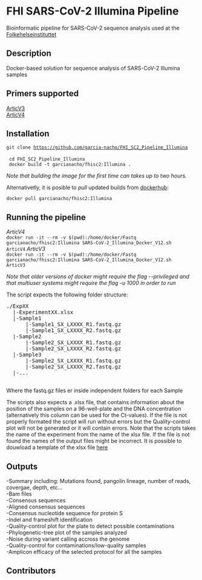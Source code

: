 # FHI SARS-CoV-2 Illumina Pipeline
Bioinformatic pipeline for SARS-CoV-2 sequence analysis used at the [Folkehelseinstituttet](https://www.fhi.no)

## Description
Docker-based solution for sequence analysis of SARS-CoV-2 Illumina samples 

## Primers supported
[ArticV3](https://github.com/artic-network/artic-ncov2019/tree/master/primer_schemes/nCoV-2019/V3)   
[ArticV4](https://github.com/artic-network/artic-ncov2019/tree/master/primer_schemes/nCoV-2019/V4)   

## Installation
<code>git clone https://github.com/garcia-nacho/FHI_SC2_Pipeline_Illumina </code>  
<code> cd FHI_SC2_Pipeline_Illumina </code>   
<code> docker build -t garcianacho/fhisc2:Illumina . </code>
 
*Note that building the image for the first time can takes up to two hours.* 
 
Alternativetly, it is posible to *pull* updated builds from [dockerhub](https://hub.docker.com/repository/docker/garcianacho/fhisc2):

<code>docker pull garcianacho/fhisc2:Illumina</code>

## Running the pipeline
*ArticV4*   
<code>docker run -it --rm -v $(pwd):/home/docker/Fastq garcianacho/fhisc2:Illumina SARS-CoV-2_Illumina_Docker_V12.sh ArticV4</code>
*ArticV3*   
<code>docker run -it --rm -v $(pwd):/home/docker/Fastq garcianacho/fhisc2:Illumina SARS-CoV-2_Illumina_Docker_V12.sh ArticV3</code>

*Note that older versions of docker might require the flag --privileged and that multiuser systems might require the flag -u 1000 in order to run*

The script expects the following folder structure:    
<pre>
./ExpXX    
  |-ExperimentXX.xlsx      
  |-Sample1     
      |-Sample1_SX_LXXXX_R1.fastq.gz       
      |-Sample1_SX_LXXXX_R2.fastq.gz      
  |-Sample2      
      |-Sample2_SX_LXXXX_R1.fastq.gz   
      |-Sample2_SX_LXXXX_R2.fastq.gz   
  |-Sample3   
      |-Sample2_SX_LXXXX_R1.fastq.gz   
      |-Sample2_SX_LXXXX_R2.fastq.gz
  |-...   

</pre>
    
Where the fastq.gz files er inside independent folders for each Sample

The scripts also expects a .xlsx file, that contains information about the position of the samples on a 96-well-plate and the DNA concentration (alternatively this column can be used for the Ct-values).
If the file is not properly formated the script will run without errors but the Quality-control plot will not be generated or it will contain errors. 
Note that the scripts takes the name of the experiment from the name of the xlsx file. If the file is not found the names of the output files might be incorrect. 
It is possible to douwload a template of the xlsx file [here](https://github.com/garcia-nacho/FHI_SC2_Pipeline_Illumina/blob/master/Template_FHISC2_Illumina.xlsx?raw=true)

## Outputs
-Summary including: Mutations found, pangolin lineage, number of reads, covergae, depth, etc...   
-Bam files   
-Consensus sequences   
-Aligned consensus sequences   
-Consensus nucleotide sequence for protein S   
-Indel and frameshift identification   
-Quality-control plot for the plate to detect possible contaminations   
-Phylogenetic-tree plot of the samples analyzed   
-Noise during variant calling accross the genome   
-Quality-control for contaminations/low-quality samples   
-Amplicon efficacy of the selected protocol for all the samples   

## Contributors
 
